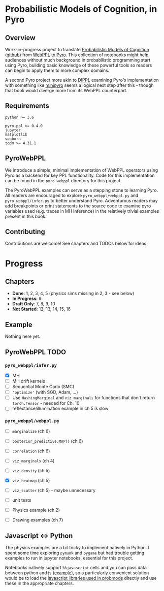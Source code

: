 # Probabilistic Models of Cognition, in Pyro


## Overview

Work-in-progress project to translate [Probabilistic Models of Cognition](https://probmods.org) ([github](https://github.com/probmods/probmods2)) from [WebPPL](http://webppl.org/) to [Pyro](http://pyro.ai/). This collection of notebooks might help audiences without much background in probabilistic programming start using Pyro, building basic knowledge of these powerful tools so readers can begin to apply them to more complex domains. 

A second Pyro project more akin to [DIPPL](http://dippl.org/) examining Pyro's implementation with something like [minipyro](https://github.com/pyro-ppl/pyro/blob/dev/examples/minipyro.py) seems a logical next step after this - though that book would diverge more from its WebPPL counterpart.





## Requirements

```
python >= 3.6

pyro-ppl >= 0.4.0
jupyter
matplotlib
seaborn
tqdm >= 4.31.1
```




## PyroWebPPL

We introduce a simple, minimal implementation of WebPPL operators using Pyro as a backend for key PPL functionality. Code for this implementation can be found in the `pyro_webppl` directory for this project.

The PyroWebPPL examples can serve as a stepping stone to learning Pyro. All readers are encouraged to explore `pyro_webppl/webppl.py` and `pyro_webppl/infer.py` to better understand Pyro. Adventurous readers may add breakpoints or print statements to the source code to examine pyro variables used (e.g. traces in MH inference) in the relatively trivial examples present in this book.





## Contributing

Contributions are welcome! See chapters and TODOs below for ideas.



# Progress


## Chapters
- **Done**: 1, 2, 3, 4, 5  (physics sims missing in 2, 3 - see below)
- **In Progress**: 6
- **Draft Only**: 7, 8, 9, 10
- **Not Started**: 12, 13, 14, 15, 16


## Example

Nothing here yet.



## PyroWebPPL TODO

### `pyro_webppl/infer.py`
- [x] MH
- [ ] MH drift kernels
- [ ] Sequential Monte Carlo (SMC)
- [ ] `'optimize'` (with SGD, Adam, ...)
- [ ] Use `HashingMarginal` and `viz_marginals` for functions that don't return `torch.Tensor` - needed for Ch. 10
- [ ] reflectance/illumination example in ch 5 is slow

### `pyro_webppl/webppl.py`
- [ ] `marginalize`  (ch 6)
- [ ] `posterior_predictive.MAP()`  (ch 6)
- [ ] `correlation`  (ch 6)
- [ ] `viz_marginals`  (ch 4)
- [ ] `viz_density`  (ch 5)
- [x] `viz_heatmap` (ch 5)
- [ ] `viz_scatter` (ch 5)  - maybe unnecessary
- [ ] unit tests

- [ ] Physics example (ch 2)
- [ ] Drawing examples (ch 7)


## Javascript <-> Python

The physics examples are a bit tricky to implement natively in Python. I spent some time exploring `pymunk` and `pygame` but had trouble getting examples to run in jupyter notebooks, essential for this project.

Notebooks natively support `%%javascript` cells and you can pass data between python and js ([example](https://www.stefaanlippens.net/jupyter-custom-d3-visualization.html)), so a particularly convenient solution would be to load the [javascript libraries used in probmods](https://github.com/probmods/probmods2/tree/master/assets/js) directly and use these in the appropriate chapters.


